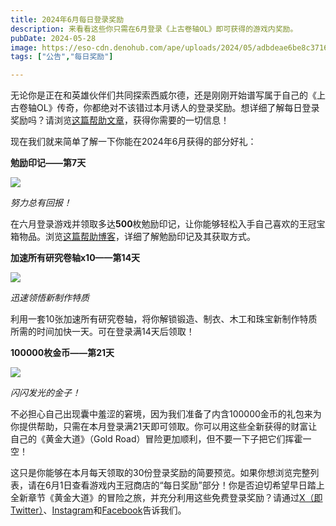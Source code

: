 ```yaml
---
title: 2024年6月每日登录奖励
description: 来看看这些你只需在6月登录《上古卷轴OL》即可获得的游戏内奖励。
pubDate: 2024-05-28
image: https://eso-cdn.denohub.com/ape/uploads/2024/05/adbdeae6be8c3716dffaf6726a3b6e26.jpg
tags: ["公告","每日奖励"]

---
```


无论你是正在和英雄伙伴们共同探索西威尔德，还是刚刚开始谱写属于自己的《上古卷轴OL》传奇，你都绝对不该错过本月诱人的登录奖励。想详细了解每日登录奖励吗？请浏览[这篇帮助文章](https://help.elderscrollsonline.com/#zh-CN/answer/60270)，获得你需要的一切信息！

现在我们就来简单了解一下你能在2024年6月获得的部分好礼：

**勉励印记——第7天**

![](https://eso-cdn.denohub.com/ape/uploads/2023/10/cbf054f9fa4122ee9be26996607da8d2.jpg)

<p class="text-gray-500 text-sm text-center"><i>努力总有回报！</i></p>

在六月登录游戏并领取多达**500**枚勉励印记，让你能够轻松入手自己喜欢的王冠宝箱物品。浏览[这篇帮助博客](/news/post/59925)，详细了解勉励印记及其获取方式。

**加速所有研究卷轴x10——第14天**

![](https://eso-cdn.denohub.com/ape/uploads/2021/11/1b9ed166a516ef5d656a69ce1ce41496.jpg)

<p class="text-gray-500 text-sm text-center"><i>迅速领悟新制作特质</i></p>

利用一套10张加速所有研究卷轴，将你解锁锻造、制衣、木工和珠宝新制作特质所需的时间加快一天。可在登录满14天后领取！

**100000枚金币——第21天**

![](https://eso-cdn.denohub.com/ape/uploads/2024/05/4fd2fa272aef9a9fb443be645a775da3.png)

<p class="text-gray-500 text-sm text-center"><i>闪闪发光的金子！</i></p>

不必担心自己出现囊中羞涩的窘境，因为我们准备了内含100000金币的礼包来为你提供帮助，只需在本月登录满21天即可领取。你可以用这些全新获得的财富让自己的《黄金大道》（Gold
Road）冒险更加顺利，但不要一下子把它们挥霍一空！

这只是你能够在本月每天领取的30份登录奖励的简要预览。如果你想浏览完整列表，请在6月1日查看游戏内王冠商店的“每日奖励”部分！你是否迫切希望早日踏上全新章节《黄金大道》的冒险之旅，并充分利用这些免费登录奖励？请通过[X（即Twitter）](https://twitter.com/TESOnline)、[Instagram](https://www.instagram.com/elderscrollsonline/)和[Facebook](https://www.facebook.com/elderscrollsonline)告诉我们。 
